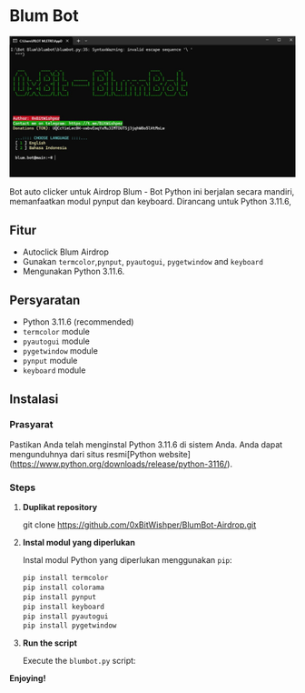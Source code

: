 # Blum Bot

<img src="image/0xBitBlum.jpg">

Bot auto clicker untuk Airdrop Blum - Bot Python ini berjalan secara mandiri, memanfaatkan modul pynput dan keyboard. Dirancang untuk Python 3.11.6,

## Fitur

- Autoclick Blum Airdrop
- Gunakan `termcolor`,`pynput`, `pyautogui`, `pygetwindow` and `keyboard`
- Mengunakan Python 3.11.6.

## Persyaratan

- Python 3.11.6 (recommended)
- `termcolor` module
- `pyautogui` module
- `pygetwindow` module
- `pynput` module
- `keyboard` module

## Instalasi

### Prasyarat

Pastikan Anda telah menginstal Python 3.11.6 di sistem Anda. Anda dapat mengunduhnya dari situs resmi[Python website] (https://www.python.org/downloads/release/python-3116/).

### Steps

1. **Duplikat repository**

   git clone https://github.com/0xBitWishper/BlumBot-Airdrop.git

2. **Instal modul yang diperlukan**

   Instal modul Python yang diperlukan menggunakan `pip`:

   ```sh
   pip install termcolor
   pip install colorama
   pip install pynput
   pip install keyboard
   pip install pyautogui
   pip install pygetwindow
   ```

3. **Run the script**

   Execute the `blumbot.py` script:

**Enjoying!**
